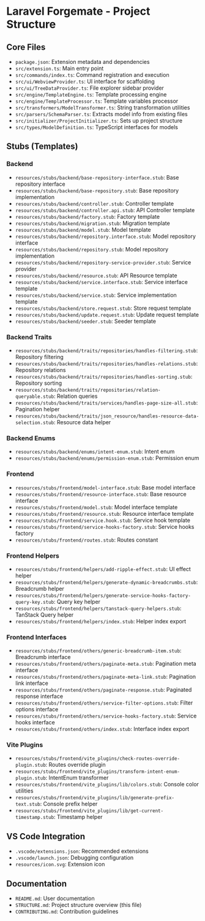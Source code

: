 # Laravel Forgemate - Project Structure

## Core Files
- `package.json`: Extension metadata and dependencies
- `src/extension.ts`: Main entry point
- `src/commands/index.ts`: Command registration and execution
- `src/ui/WebviewProvider.ts`: UI interface for scaffolding
- `src/ui/TreeDataProvider.ts`: File explorer sidebar provider
- `src/engine/TemplateEngine.ts`: Template processing engine
- `src/engine/TemplateProcessor.ts`: Template variables processor
- `src/transformers/ModelTransformer.ts`: String transformation utilities
- `src/parsers/SchemaParser.ts`: Extracts model info from existing files
- `src/initializer/ProjectInitializer.ts`: Sets up project structure
- `src/types/ModelDefinition.ts`: TypeScript interfaces for models

## Stubs (Templates)
### Backend
- `resources/stubs/backend/base-repository-interface.stub`: Base repository interface
- `resources/stubs/backend/base-repository.stub`: Base repository implementation  
- `resources/stubs/backend/controller.stub`: Controller template
- `resources/stubs/backend/controller.api.stub`: API Controller template
- `resources/stubs/backend/factory.stub`: Factory template
- `resources/stubs/backend/migration.stub`: Migration template
- `resources/stubs/backend/model.stub`: Model template  
- `resources/stubs/backend/repository.interface.stub`: Model repository interface
- `resources/stubs/backend/repository.stub`: Model repository implementation
- `resources/stubs/backend/repository-service-provider.stub`: Service provider
- `resources/stubs/backend/resource.stub`: API Resource template
- `resources/stubs/backend/service.interface.stub`: Service interface template
- `resources/stubs/backend/service.stub`: Service implementation template
- `resources/stubs/backend/store.request.stub`: Store request template
- `resources/stubs/backend/update.request.stub`: Update request template
- `resources/stubs/backend/seeder.stub`: Seeder template

### Backend Traits
- `resources/stubs/backend/traits/repositories/handles-filtering.stub`: Repository filtering
- `resources/stubs/backend/traits/repositories/handles-relations.stub`: Repository relations
- `resources/stubs/backend/traits/repositories/handles-sorting.stub`: Repository sorting
- `resources/stubs/backend/traits/repositories/relation-queryable.stub`: Relation queries
- `resources/stubs/backend/traits/services/handles-page-size-all.stub`: Pagination helper
- `resources/stubs/backend/traits/json_resource/handles-resource-data-selection.stub`: Resource data helper

### Backend Enums
- `resources/stubs/backend/enums/intent-enum.stub`: Intent enum
- `resources/stubs/backend/enums/permission-enum.stub`: Permission enum

### Frontend
- `resources/stubs/frontend/model-interface.stub`: Base model interface
- `resources/stubs/frontend/resource-interface.stub`: Base resource interface
- `resources/stubs/frontend/model.stub`: Model interface template
- `resources/stubs/frontend/resource.stub`: Resource interface template
- `resources/stubs/frontend/service.hook.stub`: Service hook template
- `resources/stubs/frontend/service-hooks-factory.stub`: Service hooks factory
- `resources/stubs/frontend/routes.stub`: Routes constant

### Frontend Helpers
- `resources/stubs/frontend/helpers/add-ripple-effect.stub`: UI effect helper
- `resources/stubs/frontend/helpers/generate-dynamic-breadcrumbs.stub`: Breadcrumb helper
- `resources/stubs/frontend/helpers/generate-service-hooks-factory-query-key.stub`: Query key helper
- `resources/stubs/frontend/helpers/tanstack-query-helpers.stub`: TanStack Query helper
- `resources/stubs/frontend/helpers/index.stub`: Helper index export

### Frontend Interfaces
- `resources/stubs/frontend/others/generic-breadcrumb-item.stub`: Breadcrumb interface
- `resources/stubs/frontend/others/paginate-meta.stub`: Pagination meta interface
- `resources/stubs/frontend/others/paginate-meta-link.stub`: Pagination link interface
- `resources/stubs/frontend/others/paginate-response.stub`: Paginated response interface
- `resources/stubs/frontend/others/service-filter-options.stub`: Filter options interface
- `resources/stubs/frontend/others/service-hooks-factory.stub`: Service hooks interface
- `resources/stubs/frontend/others/index.stub`: Interface index export

### Vite Plugins
- `resources/stubs/frontend/vite_plugins/check-routes-override-plugin.stub`: Routes override plugin
- `resources/stubs/frontend/vite_plugins/transform-intent-enum-plugin.stub`: IntentEnum transformer
- `resources/stubs/frontend/vite_plugins/lib/colors.stub`: Console color utilities
- `resources/stubs/frontend/vite_plugins/lib/generate-prefix-text.stub`: Console prefix helper
- `resources/stubs/frontend/vite_plugins/lib/get-current-timestamp.stub`: Timestamp helper

## VS Code Integration
- `.vscode/extensions.json`: Recommended extensions
- `.vscode/launch.json`: Debugging configuration
- `resources/icon.svg`: Extension icon

## Documentation
- `README.md`: User documentation
- `STRUCTURE.md`: Project structure overview (this file)
- `CONTRIBUTING.md`: Contribution guidelines
